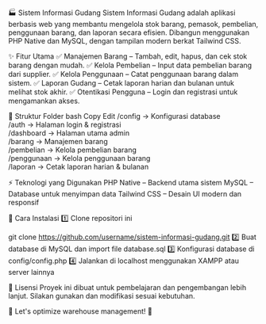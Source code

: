 🏭 Sistem Informasi Gudang
Sistem Informasi Gudang adalah aplikasi berbasis web yang membantu mengelola stok barang, pemasok, pembelian, penggunaan barang, dan laporan secara efisien. Dibangun menggunakan PHP Native dan MySQL, dengan tampilan modern berkat Tailwind CSS.

✨ Fitur Utama
✅ Manajemen Barang – Tambah, edit, hapus, dan cek stok barang dengan mudah.
✅ Kelola Pembelian – Input data pembelian barang dari supplier.
✅ Kelola Penggunaan – Catat penggunaan barang dalam sistem.
✅ Laporan Gudang – Cetak laporan harian dan bulanan untuk melihat stok akhir.
✅ Otentikasi Pengguna – Login dan registrasi untuk mengamankan akses.

📂 Struktur Folder
bash
Copy
Edit
/config          -> Konfigurasi database  
/auth           -> Halaman login & registrasi  
/dashboard      -> Halaman utama admin  
/barang         -> Manajemen barang  
/pembelian      -> Kelola pembelian barang  
/penggunaan     -> Kelola penggunaan barang  
/laporan        -> Cetak laporan harian & bulanan  

⚡ Teknologi yang Digunakan
PHP Native – Backend utama sistem
MySQL – Database untuk menyimpan data
Tailwind CSS – Desain UI modern dan responsif

🚀 Cara Instalasi
1️⃣ Clone repositori ini

git clone https://github.com/username/sistem-informasi-gudang.git
2️⃣ Buat database di MySQL dan import file database.sql
3️⃣ Konfigurasi database di config/config.php
4️⃣ Jalankan di localhost menggunakan XAMPP atau server lainnya

📜 Lisensi
Proyek ini dibuat untuk pembelajaran dan pengembangan lebih lanjut. Silakan gunakan dan modifikasi sesuai kebutuhan.

🎯 Let's optimize warehouse management! 🚀

